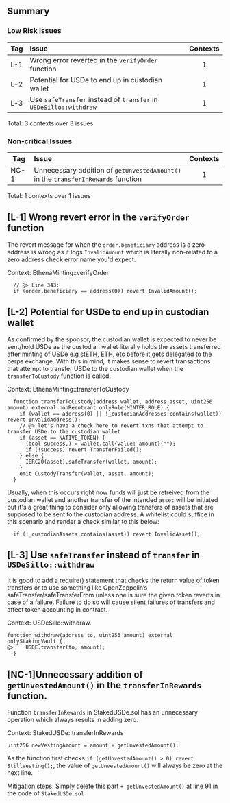 ## Summary
### Low Risk Issues
| Tag |Issue|Contexts|
|-|:-|:-:|
L-1 | Wrong error reverted in the `verifyOrder` function | 1
L-2 | Potential for USDe to end up in custodian wallet | 1
L-3 | Use `safeTransfer` instead of `transfer` in `USDeSillo::withdraw` | 1 |

Total: 3 contexts over 3 issues

### Non-critical Issues
| Tag |Issue|Contexts|
|-|:-|:-:|
| NC-1| Unnecessary addition of `getUnvestedAmount()` in the `transferInRewards` function | 1 |

Total: 1 contexts over 1 issues


## [L-1] Wrong revert error in the `verifyOrder` function
The revert message for when the `order.beneficiary` address is a zero address is wrong as it logs `InvalidAmount` which is literally non-related to a zero address check error name you'd expect.

Context: EthenaMinting::verifyOrder
```solidity
  // @> Line 343:
  if (order.beneficiary == address(0)) revert InvalidAmount();
```


## [L-2] Potential for USDe to end up in custodian wallet
As confirmed by the sponsor, the custodian wallet is expected to never be sent/hold USDe as the custodian wallet literally holds the assets transferred after minting of USDe e.g stETH, ETH, etc before it gets delegated to the perps exchange. With this in mind, it makes sense to revert transactions that attempt to transfer USDe to the custodian wallet when the `transferToCustody` function is called.

Context: EthenaMinting::transferToCustody
```solidity
  function transferToCustody(address wallet, address asset, uint256 amount) external nonReentrant onlyRole(MINTER_ROLE) {
    if (wallet == address(0) || !_custodianAddresses.contains(wallet)) revert InvalidAddress();
    // @> let's have a check here to revert txns that attempt to transfer USDe to the custodian wallet
    if (asset == NATIVE_TOKEN) {
      (bool success,) = wallet.call{value: amount}("");
      if (!success) revert TransferFailed();
    } else {
      IERC20(asset).safeTransfer(wallet, amount);
    }
    emit CustodyTransfer(wallet, asset, amount);
  }
```

Usually, when this occurs right now funds will just be retreived from the custodian wallet and another transfer of the intended `asset` will be initiated but it's a great thing to consider only allowing transfers of assets that are supposed to be sent to the custodian address. A whitelist could suffice in this scenario and render a check similar to this below:

```solidity
  if (!_custodianAssets.contains(asset)) revert InvalidAsset(); 
```

## [L-3] Use `safeTransfer` instead of `transfer` in `USDeSillo::withdraw`
It is good to add a require() statement that checks the return value of token transfers or to use something like OpenZeppelin’s safeTransfer/safeTransferFrom unless one is sure the given token reverts in case of a failure. Failure to do so will cause silent failures of transfers and affect token accounting in contract.

Context: USDeSillo::withdraw.
```solidity 
function withdraw(address to, uint256 amount) external onlyStakingVault {
@>    USDE.transfer(to, amount);
  }
```

## [NC-1]Unnecessary addition of `getUnvestedAmount()` in the `transferInRewards` function.
Function `transferInRewards` in StakedUSDe.sol has an unnecessary operation which always results in adding zero.

Context: StakedUSDe::transferInRewards
```solidity
uint256 newVestingAmount = amount + getUnvestedAmount();
```

As the function first checks `if (getUnvestedAmount() > 0) revert StillVesting();`, the value of `getUnvestedAmount()` will always be zero at the next line. 

Mitigation steps: Simply delete this part `+ getUnvestedAmount()` at line 91 in the code of `StakedUSDe.sol`